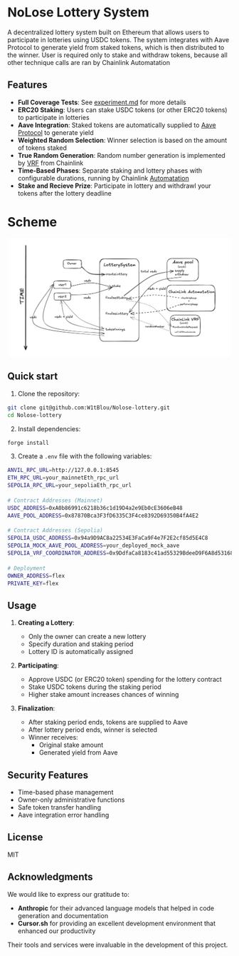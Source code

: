 # NoLose Lottery System

A decentralized lottery system built on Ethereum that allows users to participate in lotteries using USDC tokens. The system integrates with Aave Protocol to generate yield from staked tokens, which is then distributed to the winner. User is required only to stake and withdraw tokens, because all other technique calls are ran by Chainlink Automatation

## Features

- **Full Coverage Tests**: See [experiment.md](./experiment.md) for more details
- **ERC20 Staking**: Users can stake USDC tokens (or other ERC20 tokens) to participate in lotteries
- **Aave Integration**: Staked tokens are automatically supplied to [Aave Protocol](https://app.aave.com/) to generate yield
- **Weighted Random Selection**: Winner selection is based on the amount of tokens staked
- **True Random Generation**: Random number generation is implemented by [VRF](https://docs.chain.link/vrf) from Chainlink
- **Time-Based Phases**: Separate staking and lottery phases with configurable durations, running by Chainlink [Automatation](https://docs.chain.link/chainlink-automation)
- **Stake and Recieve Prize**: Participate in lottery and withdrawl your tokens after the lottery deadline 


# Scheme
![NoLose Lottery System Scheme](./scheme.png)


## Quick start

1. Clone the repository:
```bash
git clone git@github.com:W1tBlou/Nolose-lottery.git
cd Nolose-lottery
```

2. Install dependencies:
```bash
forge install
```

3. Create a `.env` file with the following variables:

```bash
ANVIL_RPC_URL=http://127.0.0.1:8545
ETH_RPC_URL=your_mainnetEth_rpc_url
SEPOLIA_RPC_URL=your_sepoliaEth_rpc_url

# Contract Addresses (Mainnet)
USDC_ADDRESS=0xA0b86991c6218b36c1d19D4a2e9Eb0cE3606eB48
AAVE_POOL_ADDRESS=0x87870Bca3F3fD6335C3F4ce8392D69350B4fA4E2

# Contract Addresses (Sepolia)
SEPOLIA_USDC_ADDRESS=0x94a9D9AC8a22534E3FaCa9F4e7F2E2cf85d5E4C8
SEPOLIA_MOCK_AAVE_POOL_ADDRESS=your_deployed_mock_aave
SEPOLIA_VRF_COORDINATOR_ADDRESS=0x9DdfaCa8183c41ad55329BdeeD9F6A8d53168B1B

# Deployment
OWNER_ADDRESS=flex
PRIVATE_KEY=flex
```



## Usage

1. **Creating a Lottery**:
   - Only the owner can create a new lottery
   - Specify duration and staking period
   - Lottery ID is automatically assigned

2. **Participating**:
   - Approve USDC (or ERC20 token) spending for the lottery contract
   - Stake USDC tokens during the staking period
   - Higher stake amount increases chances of winning

3. **Finalization**:
   - After staking period ends, tokens are supplied to Aave
   - After lottery period ends, winner is selected
   - Winner receives:
     - Original stake amount
     - Generated yield from Aave

## Security Features

- Time-based phase management
- Owner-only administrative functions
- Safe token transfer handling
- Aave integration error handling

## License

MIT


## Acknowledgments

We would like to express our gratitude to:

- **Anthropic** for their advanced language models that helped in code generation and documentation
- **Cursor.sh** for providing an excellent development environment that enhanced our productivity

Their tools and services were invaluable in the development of this project.
